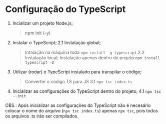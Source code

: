# Configuração do TypeScript

1. Incializar um projeto Node.js;
    > npm init (-y)
2. Instalar o TypeScript;
  2.1 Instalação global;
    > Intalação na máquina toda
    `npm install -g typescript`
  2.2 Instalação local;
    > Instalação apenas dentro do projeto
    `npm install typescript -D`
3. Utilizar (rodar) o TypeScript instalado para transpilar o código;
    > Converter o código TS para JS
  3.1 `npx tsc index.ts`
4. Inicializar as configurações do TypeScript dentro do projeto;
  4.1 `npx tsc --init`

OBS.: Após inicializar as configurações do TypeScript não é necesário colocar o nome do arquivo (`npx tsc index.ts`) apenas `npx tsc`, pois todos os arquivos .ts irão ser compilados.